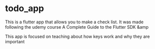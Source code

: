 # todo_app

This is a flutter app that allows you to make a check list.
It was made following the udemy course A Complete Guide to the Flutter SDK &amp

This app is focused on teaching about how keys work and why they are important




